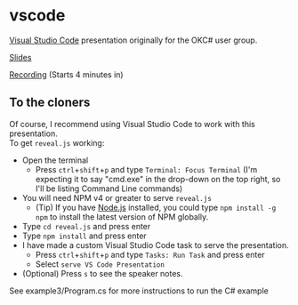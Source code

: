 # vscode
[Visual Studio Code](https://code.visualstudio.com/) presentation originally for the OKC# user group.

[Slides](https://cdn.rawgit.com/MrOnosa/vscode/master/reveal.js/index.html#/)

[Recording](https://www.twitch.tv/videos/133190313) (Starts 4 minutes in)

## To the cloners

Of course, I recommend using Visual Studio Code to work with this presentation.  
To get `reveal.js` working:
 * Open the terminal
    - Press `ctrl`+`shift`+`p` and type `Terminal: Focus Terminal` (I'm expecting it to say "cmd.exe" in the drop-down on the top right, so I'll be listing Command Line commands)
* You will need NPM v4 or greater to serve `reveal.js`
    - (Tip) If you have [Node.js](https://nodejs.org/) installed, you could type `npm install -g npm` to install the latest version of NPM globally.
* Type `cd reveal.js` and press enter
* Type `npm install` and press enter
* I have made a custom Visual Studio Code task to serve the presentation.
    - Press `ctrl`+`shift`+`p` and type `Tasks: Run Task` and press enter
    - Select `serve VS Code Presentation`
* (Optional) Press `s` to see the speaker notes.

See example3/Program.cs for more instructions to run the C# example
